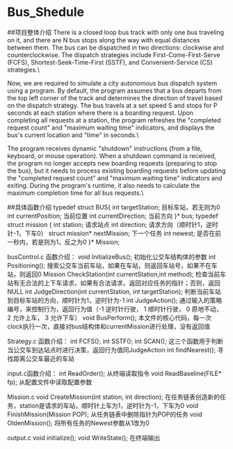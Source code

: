 # Bus_Shedule
##项目整体介绍
There is a closed loop bus track with only one bus traveling on it, and there are N bus stops along the way with equal distances between them. The bus can be dispatched in two directions: clockwise and counterclockwise. The dispatch strategies include First-Come-First-Serve (FCFS), Shortest-Seek-Time-First (SSTF), and Convenient-Service (CS) strategies.\

Now, we are required to simulate a city autonomous bus dispatch system using a program. By default, the program assumes that a bus departs from the top left corner of the track and determines the direction of travel based on the dispatch strategy. The bus travels at a set speed S and stops for P seconds at each station where there is a boarding request. Upon completing all requests at a station, the program refreshes the "completed request count" and "maximum waiting time" indicators, and displays the bus's current location and "time" in seconds.\

The program receives dynamic "shutdown" instructions (from a file, keyboard, or mouse operation). When a shutdown command is received, the program no longer accepts new boarding requests (preparing to stop the bus), but it needs to process existing boarding requests before updating the "completed request count" and "maximum waiting time" indicators and exiting. During the program's runtime, it also needs to calculate the maximum completion time for all bus requests.\

##具体函数介绍
typedef struct BUS{
    int targetStation; 目标车站，若无则为0
    int currentPosition; 当前位置
    int currentDirection; 当前方向
}* bus; 
typedef struct mission {
    int station; 请求站点
    int direction; 请求方向（顺时针1，逆时针-1，下车0）
    struct mission* nextMission; 下一个任务
    int newest; 是否在前一秒内，若是则为1，反之为0
}* Mission; 

busControl.c 函数介绍： 
void InitializeBus();
初始化公交车结构体的参数
int Positioning();
搜索公交车当前车站，如果在车站，则返回车站号，如果不在车站，则返回0
Mission CheckStation(int currentStation,int method);
检查当前车站有无合法的上下车请求，如果有合法请求，返回对应任务的指针；否则，返回NULL
int JudgeDirection(int currentStation, int targetStation);
判断当前车站到目标车站的方向，顺时针为1，逆时针为-1
int JudgeAction();
通过输入的策略编号，来控制行为，返回行为值（-1 逆时针行驶， 1 顺时针行驶， 0 原地不动， 2 允许上车， 3 允许下车）
void BusPerform();
本文件的核心代码，每一次clock执行一次，直接对bus结构体和currentMission进行处理，没有返回值

Strategy.c 函数介绍：
int FCFS(); 
int SSTF(); 
int SCAN(); 
这三个函数用于判断当公交车到达站点时进行决策，返回行为值同JudgeAction
int findNearest(); 
寻找距离公交车最近的车站

input.c函数介绍：
int ReadOrder(); 
从终端读取指令
void ReadBaseline(FILE* fp); 
从配置文件中读取配置参数

Mission.c
void CreateMission(int station, int direction); 
在任务链表创造新的任务，station是请求的车站，顺时针上车为1，逆时针为-1，下车为0
void FinishMission(Mission POP); 
从任务链表中删除指针为POP的任务
void OldenMission(); 
将所有任务的Newest参数从1改为0

output.c
void initialize(); 
void WriteState(); 
在终端输出

